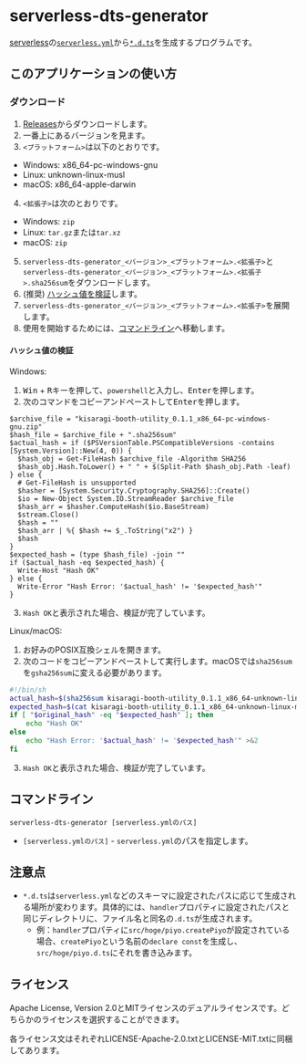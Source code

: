 # serverless-dts-generator
[serverless](https://www.npmjs.com/package/serverless)の[`serverless.yml`](https://www.serverless.com/framework/docs/providers/aws/guide/serverless.yml)から[`*.d.ts`](https://www.typescriptlang.org/docs/handbook/declaration-files/templates/module-d-ts.html)を生成するプログラムです。

## このアプリケーションの使い方
### ダウンロード
1. [Releases](https://github.com/KisaragiEffective/serverless-dts-generator/releases)からダウンロードします。
2. 一番上にあるバージョンを見ます。
3. `<プラットフォーム>`は以下のとおりです。
  * Windows: x86_64-pc-windows-gnu
  * Linux: unknown-linux-musl
  * macOS: x86_64-apple-darwin
4. `<拡張子>`は次のとおりです。
  * Windows: `zip`
  * Linux: `tar.gz`または`tar.xz`
  * macOS: `zip`
5. `serverless-dts-generator_<バージョン>_<プラットフォーム>.<拡張子>`と`serverless-dts-generator_<バージョン>_<プラットフォーム>.<拡張子>.sha256sum`をダウンロードします。
6. (推奨) [ハッシュ値を検証](#ハッシュ値の検証)します。
7. `serverless-dts-generator_<バージョン>_<プラットフォーム>.<拡張子>`を展開します。
8. 使用を開始するためには、[コマンドライン](#コマンドライン)へ移動します。

#### ハッシュ値の検証
Windows:

1. <kbd>Win</kbd> + <kbd>R</kbd>キーを押して、`powershell`と入力し、<kbd>Enter</kbd>を押します。
2. 次のコマンドをコピーアンドペーストして<kbd>Enter</kbd>を押します。

```pwsh
$archive_file = "kisaragi-booth-utility_0.1.1_x86_64-pc-windows-gnu.zip"
$hash_file = $archive_file + ".sha256sum"
$actual_hash = if ($PSVersionTable.PSCompatibleVersions -contains [System.Version]::New(4, 0)) {
  $hash_obj = Get-FileHash $archive_file -Algorithm SHA256
  $hash_obj.Hash.ToLower() + " " + $(Split-Path $hash_obj.Path -leaf)
} else {
  # Get-FileHash is unsupported
  $hasher = [System.Security.Cryptography.SHA256]::Create()
  $io = New-Object System.IO.StreamReader $archive_file
  $hash_arr = $hasher.ComputeHash($io.BaseStream)
  $stream.Close()
  $hash = ""
  $hash_arr | %{ $hash += $_.ToString("x2") }
  $hash
}
$expected_hash = (type $hash_file) -join ""
if ($actual_hash -eq $expected_hash) {
  Write-Host "Hash OK"
} else {
  Write-Error "Hash Error: '$actual_hash' != '$expected_hash'"
}
```

3. `Hash OK`と表示された場合、検証が完了しています。

Linux/macOS:

1. お好みのPOSIX互換シェルを開きます。
2. 次のコードをコピーアンドペーストして実行します。macOSでは`sha256sum`を`gsha256sum`に変える必要があります。

```sh
#!/bin/sh
actual_hash=$(sha256sum kisaragi-booth-utility_0.1.1_x86_64-unknown-linux-musl.tar.gz)
expected_hash=$(cat kisaragi-booth-utility_0.1.1_x86_64-unknown-linux-musl.tar.gz.sha256sum)
if [ "$original_hash" -eq "$expected_hash" ]; then
    echo "Hash OK"
else
    echo "Hash Error: '$actual_hash' != '$expected_hash'" >&2
fi
```

3. `Hash OK`と表示された場合、検証が完了しています。

## コマンドライン
```
serverless-dts-generator [serverless.ymlのパス]
```

* `[serverless.ymlのパス]` - `serverless.yml`のパスを指定します。

## 注意点
* `*.d.ts`は`serverless.yml`などのスキーマに設定されたパスに応じて生成される場所が変わります。具体的には、`handler`プロパティに設定されたパスと同じディレクトリに、ファイル名と同名の`.d.ts`が生成されます。
    * 例：`handler`プロパティに`src/hoge/piyo.createPiyo`が設定されている場合、`createPiyo`という名前の`declare const`を生成し、`src/hoge/piyo.d.ts`にそれを書き込みます。

## ライセンス
Apache License, Version 2.0とMITライセンスのデュアルライセンスです。どちらかのライセンスを選択することができます。

各ライセンス文はそれぞれLICENSE-Apache-2.0.txtとLICENSE-MIT.txtに同梱してあります。

